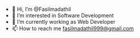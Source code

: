 - 👋 Hi, I’m @Fasilmadathil
- 👀 I’m interested in Software Development
- 🌱 I’m currently working as Web Developer
- 📫 How to reach me fasilmadathil999@gmail.com
